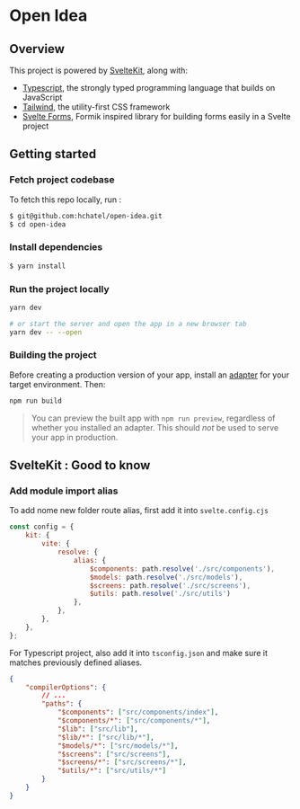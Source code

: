 # Open Idea

## Overview

This project is powered by [SvelteKit](https://kit.svelte.dev), along with:
- [Typescript](https://www.typescriptlang.org/), the strongly typed programming language that builds on JavaScript
- [Tailwind](https://tailwindcss.com/), the utility-first CSS framework
- [Svelte Forms](https://svelte-forms-lib-sapper-docs), Formik inspired library for building forms easily in a Svelte project


## Getting started


### Fetch project codebase

To fetch this repo locally, run :

```bash
$ git@github.com:hchatel/open-idea.git
$ cd open-idea
```

### Install dependencies

```bash
$ yarn install
```

### Run the project locally

```bash
yarn dev

# or start the server and open the app in a new browser tab
yarn dev -- --open
```

### Building the project

Before creating a production version of your app, install an [adapter](https://kit.svelte.dev/docs#adapters) for your target environment. Then:

```bash
npm run build
```

> You can preview the built app with `npm run preview`, regardless of whether you installed an adapter. This should _not_ be used to serve your app in production.

## SvelteKit : Good to know

### Add module import alias

To add nome new folder route alias, first add it into `svelte.config.cjs`

```js
const config = {
	kit: {
		vite: {
			resolve: {
				alias: {
					$components: path.resolve('./src/components'),
					$models: path.resolve('./src/models'),
					$screens: path.resolve('./src/screens'),
					$utils: path.resolve('./src/utils')
				},
			},
		},
	},
};
```

For Typescript project, also add it into `tsconfig.json` and make sure it matches previously defined aliases.
```json
{
	"compilerOptions": {
        // ...
		"paths": {
			"$components": ["src/components/index"],
			"$components/*": ["src/components/*"],
			"$lib": ["src/lib"],
			"$lib/*": ["src/lib/*"],
			"$models/*": ["src/models/*"],
			"$screens": ["src/screens"],
			"$screens/*": ["src/screens/*"],
			"$utils/*": ["src/utils/*"]
		}
	}
}
```

